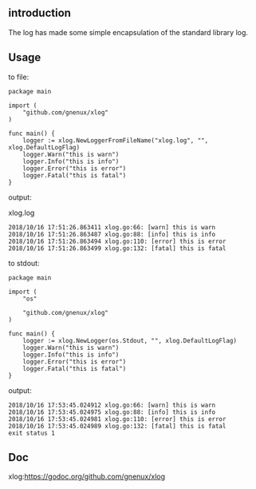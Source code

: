 ## introduction
The log has made some simple encapsulation of the standard library log.

## Usage

to file:
```
package main

import (
	"github.com/gnenux/xlog"
)

func main() {
	logger := xlog.NewLoggerFromFileName("xlog.log", "", xlog.DefaultLogFlag)
	logger.Warn("this is warn")
	logger.Info("this is info")
	logger.Error("this is error")
	logger.Fatal("this is fatal")
}

```
output:

xlog.log

```
2018/10/16 17:51:26.863411 xlog.go:66: [warn] this is warn
2018/10/16 17:51:26.863487 xlog.go:88: [info] this is info
2018/10/16 17:51:26.863494 xlog.go:110: [error] this is error
2018/10/16 17:51:26.863499 xlog.go:132: [fatal] this is fatal

```

to stdout:
```
package main

import (
	"os"

	"github.com/gnenux/xlog"
)

func main() {
	logger := xlog.NewLogger(os.Stdout, "", xlog.DefaultLogFlag)
	logger.Warn("this is warn")
	logger.Info("this is info")
	logger.Error("this is error")
	logger.Fatal("this is fatal")
}

```
output:
```
2018/10/16 17:53:45.024912 xlog.go:66: [warn] this is warn
2018/10/16 17:53:45.024975 xlog.go:88: [info] this is info
2018/10/16 17:53:45.024981 xlog.go:110: [error] this is error
2018/10/16 17:53:45.024989 xlog.go:132: [fatal] this is fatal
exit status 1
```
## Doc

xlog:https://godoc.org/github.com/gnenux/xlog
